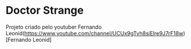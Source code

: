 # Doctor Strange
Projeto criado pelo youtuber Fernando Leonid(https://www.youtube.com/channel/UCUx9gTvh8siElre9J7rF18w)[Fernando Leonid]
